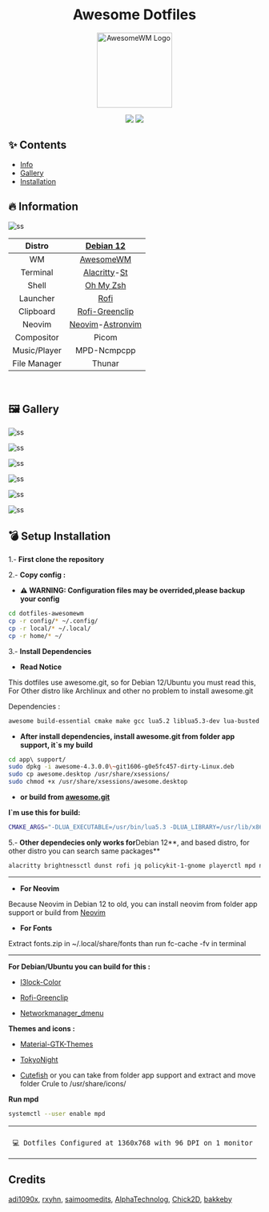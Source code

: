 <div align="center">
     <h1>Awesome Dotfiles</h1>
 </div>

<div align=center>

<a href="https://awesomewm.org/"><img alt="AwesomeWM Logo" height="150" src="https://upload.wikimedia.org/wikipedia/commons/0/07/Awesome_logo.svg"></a>

<div align="center">
    <img src ="https://img.shields.io/badge/Awesome-WM-blue?style=for-the-badge&logo=lua&logoColor=red&color=red"/>
    <img src ="https://img.shields.io/badge/Debian-12-green?style=for-the-badge&logo=Debian&logoColor=red&color=blue"/>
</div>

</div>

## ✨ Contents

- [Info](#information)
- [Gallery](#gallery)
- [Installation](#setup)

## 🔥 Information

![ss](./ss/ShoT_2023-09-03-04-28-34_1366x768.png)

|    Distro    |                            [Debian 12](https://debian.org/)                            |
| :----------: | :------------------------------------------------------------------------------------: |
|      WM      |                   [AwesomeWM](https://github.com/awesomeWM/awesome)                    |
|   Terminal   | [Alacritty](https://github.com/alacritty/alacritty)-[St](https://github.com/siduck/st) |
|    Shell     |                    [Oh My Zsh](https://github.com/ohmyzsh/ohmyzsh)                     |
|   Launcher   |                       [Rofi](https://github.com/davatorium/rofi)                       |
|  Clipboard   |                  [Rofi-Greenclip](https://github.com/erebe/greenclip)                  |
|    Neovim    |     [Neovim](https://github.com/neovim/neovim)-[Astronvim](https://astronvim.com/)     |
|  Compositor  |                                         Picom                                          |
| Music/Player |                                      MPD-Ncmpcpp                                       |
| File Manager |                                         Thunar                                         |

<br>

## 🖼️ Gallery

![ss](./ss/ShoT_2023-09-03-04-28-55_1366x768.png)

![ss](./ss/ShoT_2023-09-04-11-30-17_1366x768.png)

![ss](./ss/ShoT_2023-09-03-04-29-31_1366x768.png)

![ss](./ss/ShoT_2023-09-03-04-30-03_1366x768.png)

![ss](./ss/ShoT_2023-09-03-04-30-36_1366x768.png)

![ss](./ss/ShoT_2023-09-03-04-30-59_1366x768.png)

## 💣 Setup Installation

1.- <b>First clone the repository</b>

2.- <b>Copy config :</b>

- **⚠️ WARNING: Configuration files may be overrided,please backup your config**

```sh
cd dotfiles-awesomewm
cp -r config/* ~/.config/
cp -r local/* ~/.local/
cp -r home/* ~/
```

3.- <b>Install Dependencies</b>

- **Read Notice**

This dotfiles use awesome.git, so for Debian 12/Ubuntu you must read this, For Other distro like Archlinux and other no problem to install awesome.git

Dependencies :

```sh
awesome build-essential cmake make gcc lua5.2 liblua5.3-dev lua-busted lua-discount lua-ldoc lua-lgi lua5.3 asciidoctor debhelper-compat imagemagick libcairo2-dev libdbus-1-dev libgdk-pixbuf2.0-dev libglib2.0-dev libpango1.0-dev libstartup-notification0-dev libx11-xcb-dev libxcb-cursor-dev libxcb-icccm4-dev libxcb-keysyms1-dev libxcb-randr0-dev libxcb-shape0-dev libxcb-util0-dev libxcb-xinerama0-dev libxcb-xkb-dev libxcb-xrm-dev libxcb-xtest0-dev libxdg-basedir-dev libxkbcommon-dev libxkbcommon-x11-dev x11proto-core-dev build-essential dbus-x11 gir1.2-gtk-3.0 libxcb-icccm4-dev libxcb-util0-dev libxcb1-dev x11-apps x11-utils x11-xserver-utils xfonts-base xterm xvfb libxcb-xfixes0-dev
```

- **After install dependencies, install awesome.git from folder app support, it`s my build**

```sh
cd app\ support/
sudo dpkg -i awesome-4.3.0.0\~git1606-g0e5fc457-dirty-Linux.deb
sudo cp awesome.desktop /usr/share/xsessions/
sudo chmod +x /usr/share/xsessions/awesome.desktop
```

- **or build from [awesome.git](https://github.com/awesomeWM/awesome)**

**I`m use this for build:**

```sh
CMAKE_ARGS="-DLUA_EXECUTABLE=/usr/bin/lua5.3 -DLUA_LIBRARY=/usr/lib/x86_64-linux-gnu/liblua5.3.so -DLUA_INCLUDE_DIR=/usr/include/lua5.3" make
```

5.- **Other dependecies only works for**Debian 12**, and based distro, for other distro you can search same packages**

```sh
alacritty brightnessctl dunst rofi jq policykit-1-gnome playerctl mpd ncmpcpp geany mpc picom xdotool feh ueberzug maim pamixer libwebp-dev xdg-user-dirs webp-pixbuf-loader zsh zsh-autosuggestions zsh-syntax-highlighting thunar thunar-volman thunar-archive-plugin gvfs gvfs-backends engrampa dmenu xdo redshift xautolock fzf ytfzf yt-dlp gawk tumbler gpick neofetch xdg-utils python-is-python3 python3-gi gir1.2-nm-1.0 duf libglib2.0-bin btop ncdu bat exa wmctrl acpid xclip scrot acpi playerctl redshift mpdris2 libplayerctl-dev gir1.2-playerctl-2.0 mpv lxapperience bc
```

***

- **For Neovim**

Because Neovim in Debian 12 to old, you can install neovim from folder app support or build from [Neovim](https://github.com/neovim/neovim)

- **For Fonts**

Extract fonts.zip in ~/.local/share/fonts than run fc-cache -fv in terminal

***
**For Debian/Ubuntu you can build for this :**

- [I3lock-Color](https://github.com/Raymo111/i3lock-color)

- [Rofi-Greenclip](https://github.com/erebe/greenclip)

- [Networkmanager_dmenu](https://github.com/firecat53/networkmanager-dmenu)

**Themes and icons :**

- [Material-GTK-Themes](https://github.com/Fausto-Korpsvart/Material-GTK-Themes)

- [TokyoNight](https://github.com/ljmill/tokyo-night-icons)

- [Cutefish](https://github.com/cutefishos/icons) or you can take from folder app support and extract and move folder Crule to /usr/share/icons/

**Run mpd**

```sh
systemctl --user enable mpd
```

<table align="center">
   <tr>
      <th align="center">
      </th>
   </tr>
   <tr>
      <td align="center">

    💻 Dotfiles Configured at 1360x768 with 96 DPI on 1 monitor

   </tr>
   </table>

## Credits

[adi1090x](https://github.com/adi1090x/widgets), [rxyhn](https://github.com/rxyhn/yoru), [saimoomedits](https://github.com/saimoomedits/dotfiles), [AlphaTechnolog](https://github.com/AlphaTechnolog), [Chick2D](https://github.com/Chick2D/neofetch-themes), [bakkeby](https://github.com/bakkeby/dmenu-flexipatch)
